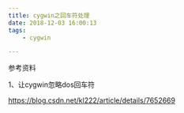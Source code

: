 ```yaml
---
title: cygwin之回车符处理
date: 2018-12-03 16:00:13
tags:
	- cygwin

---
```






参考资料

1、让cygwin忽略dos回车符

https://blog.csdn.net/kl222/article/details/7652669